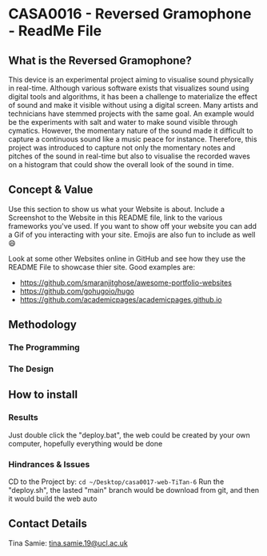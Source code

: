 # CASA0016 - Reversed Gramophone - ReadMe File 

## What is the Reversed Gramophone?

This device is an experimental project aiming to visualise sound physically in real-time. Although various software exists that visualizes sound using digital tools and algorithms, it has been a challenge to materialize the effect of sound and make it visible without using a digital screen. Many artists and technicians have stemmed projects with the same goal. An example would be the experiments with salt and water to make sound visible through cymatics. However, the momentary nature of the sound made it difficult to capture a continuous sound like a music peace for instance. Therefore, this project was introduced to capture not only the momentary notes and pitches of the sound in real-time but also to visualise the recorded waves on a histogram that could show the overall look of the sound in time. 

## Concept & Value

Use this section to show us what your Website is about.   Include a Screenshot to the Website in this README file, link to the various frameworks you've used.  If you want to show off your website you can add a Gif of you interacting with your site.   Emojis are also fun to include as well 😄

Look at some other Websites online in GitHub and see how they use the README File to showcase thier site.  Good examples are:

- https://github.com/smaranjitghose/awesome-portfolio-websites
- https://github.com/gohugoio/hugo    
- https://github.com/academicpages/academicpages.github.io

##  Methodology 

### The Programming 
### The Design 

## How to install

### Results
Just double click the "deploy.bat", the web could be created by your own computer, hopefully everything would be done

### Hindrances & Issues
CD to the Project by: `cd ~/Desktop/casa0017-web-TiTan-6`
Run the "deploy.sh", the lasted "main" branch would be download from git, and then it would build the web auto

##  Contact Details

Tina Samie: tina.samie.19@ucl.ac.uk
